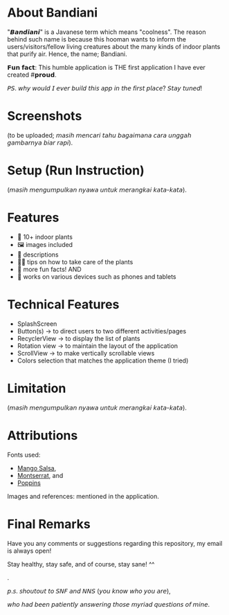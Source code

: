 # About Bandiani
"𝘽𝙖𝙣𝙙𝙞𝙖𝙣𝙞" is a Javanese term which means "coolness". The reason behind such name is because this hooman wants to inform the users/visitors/fellow living creatures about the many kinds of indoor plants that purify air. Hence, the name; Bandiani.

𝗙𝘂𝗻 𝗳𝗮𝗰𝘁: This humble application is THE first application I have ever created #𝗽𝗿𝗼𝘂𝗱.

𝘗𝘚. 𝘸𝘩𝘺 𝘸𝘰𝘶𝘭𝘥 𝘐 𝘦𝘷𝘦𝘳 𝘣𝘶𝘪𝘭𝘥 𝘵𝘩𝘪𝘴 𝘢𝘱𝘱 𝘪𝘯 𝘵𝘩𝘦 𝘧𝘪𝘳𝘴𝘵 𝘱𝘭𝘢𝘤𝘦? 𝘚𝘵𝘢𝘺 𝘵𝘶𝘯𝘦𝘥!

# Screenshots
(to be uploaded; 𝘮𝘢𝘴𝘪𝘩 𝘮𝘦𝘯𝘤𝘢𝘳𝘪 𝘵𝘢𝘩𝘶 𝘣𝘢𝘨𝘢𝘪𝘮𝘢𝘯𝘢 𝘤𝘢𝘳𝘢 𝘶𝘯𝘨𝘨𝘢𝘩 𝘨𝘢𝘮𝘣𝘢𝘳𝘯𝘺𝘢 𝘣𝘪𝘢𝘳 𝘳𝘢𝘱𝘪).

# Setup (Run Instruction)
(𝘮𝘢𝘴𝘪𝘩 𝘮𝘦𝘯𝘨𝘶𝘮𝘱𝘶𝘭𝘬𝘢𝘯 𝘯𝘺𝘢𝘸𝘢 𝘶𝘯𝘵𝘶𝘬 𝘮𝘦𝘳𝘢𝘯𝘨𝘬𝘢𝘪 𝘬𝘢𝘵𝘢-𝘬𝘢𝘵𝘢).

# Features
- 🍃 10+ indoor plants
- 🖼️ images included
- 📝 descriptions
- 🙌🏻 tips on how to take care of the plants
- 🔮 more fun facts! AND
- 📱  works on various devices such as phones and tablets

# Technical Features
- SplashScreen
- Button(s) -> to direct users to two different activities/pages
- RecyclerView -> to display the list of plants
- Rotation view -> to maintain the layout of the application
- ScrollView -> to make vertically scrollable views
- Colors selection that matches the application theme (I tried)

# Limitation
(𝘮𝘢𝘴𝘪𝘩 𝘮𝘦𝘯𝘨𝘶𝘮𝘱𝘶𝘭𝘬𝘢𝘯 𝘯𝘺𝘢𝘸𝘢 𝘶𝘯𝘵𝘶𝘬 𝘮𝘦𝘳𝘢𝘯𝘨𝘬𝘢𝘪 𝘬𝘢𝘵𝘢-𝘬𝘢𝘵𝘢).

# Attributions
Fonts used:
  - [Mango Salsa](https://www.fontmirror.com/mango-salsa),
  - [Montserrat](https://fonts.google.com/specimen/Montserrat), and
  - [Poppins](https://fonts.google.com/specimen/Poppins)

Images and references: mentioned in the application.

# Final Remarks
Have you any comments or suggestions regarding this repository, my email is always open!

Stay healthy, stay safe, and of course, stay sane! ^^

.

𝘱.𝘴. 𝘴𝘩𝘰𝘶𝘵𝘰𝘶𝘵 𝘵𝘰 𝘚𝘕𝘍 𝘢𝘯𝘥 𝘕𝘕𝘚 (𝘺𝘰𝘶 𝘬𝘯𝘰𝘸 𝘸𝘩𝘰 𝘺𝘰𝘶 𝘢𝘳𝘦),

𝘸𝘩𝘰 𝘩𝘢𝘥 𝘣𝘦𝘦𝘯 𝘱𝘢𝘵𝘪𝘦𝘯𝘵𝘭𝘺 𝘢𝘯𝘴𝘸𝘦𝘳𝘪𝘯𝘨 𝘵𝘩𝘰𝘴𝘦 𝘮𝘺𝘳𝘪𝘢𝘥 𝘲𝘶𝘦𝘴𝘵𝘪𝘰𝘯𝘴 𝘰𝘧 𝘮𝘪𝘯𝘦.

